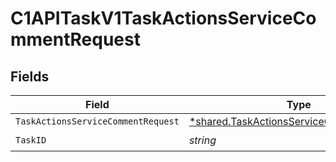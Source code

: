 # C1APITaskV1TaskActionsServiceCommentRequest


## Fields

| Field                                                                                                      | Type                                                                                                       | Required                                                                                                   | Description                                                                                                |
| ---------------------------------------------------------------------------------------------------------- | ---------------------------------------------------------------------------------------------------------- | ---------------------------------------------------------------------------------------------------------- | ---------------------------------------------------------------------------------------------------------- |
| `TaskActionsServiceCommentRequest`                                                                         | [*shared.TaskActionsServiceCommentRequest](../../../pkg/models/shared/taskactionsservicecommentrequest.md) | :heavy_minus_sign:                                                                                         | N/A                                                                                                        |
| `TaskID`                                                                                                   | *string*                                                                                                   | :heavy_check_mark:                                                                                         | N/A                                                                                                        |